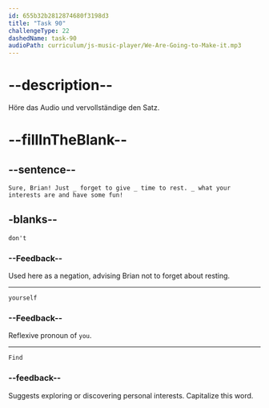 ```yaml
---
id: 655b32b2812874680f3198d3
title: "Task 90"
challengeType: 22
dashedName: task-90
audioPath: curriculum/js-music-player/We-Are-Going-to-Make-it.mp3
---
```


<!--
AUDIO REFERENCE: 
Maria: Sure, Brian! Just don't forget to give yourself time to rest. Find what your interests are and have some fun!
-->

# --description--

Höre das Audio und vervollständige den Satz.

# --fillInTheBlank--

## --sentence--

`Sure, Brian! Just _ forget to give _ time to rest. _ what your interests are and have some fun!`

## -blanks--

`don't`

### --Feedback--

Used here as a negation, advising Brian not to forget about resting.

---

`yourself`

### --Feedback--

Reflexive pronoun of `you`.

---

`Find`

### --feedback--

Suggests exploring or discovering personal interests. Capitalize this word. 
